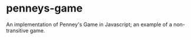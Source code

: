 penneys-game
============

An implementation of Penney's Game in Javascript; an example of a non-transitive game.